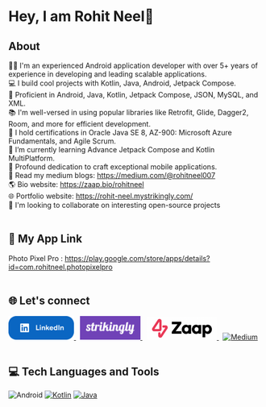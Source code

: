 # Hey, I am Rohit Neel👋
## About
👨‍💻 I'm an experienced Android application developer with over 5+ years of experience in developing and leading scalable applications.<br>
💻 I build cool projects with Kotlin, Java, Android, Jetpack Compose.<br>
📱 Proficient in Android, Java, Kotlin, Jetpack Compose, JSON, MySQL, and XML.<br>
📚 I'm well-versed in using popular libraries like Retrofit, Glide, Dagger2, Room, and more for efficient development.<br>
🏅 I hold certifications in Oracle Java SE 8, AZ-900: Microsoft Azure Fundamentals, and Agile Scrum.<br>
📲 I’m currently learning Advance Jetpack Compose and Kotlin MultiPlatform.<br>
📱 Profound dedication to craft exceptional mobile applications.<br>
📖 Read my medium blogs: https://medium.com/@rohitneel007<br>
🌎 Bio website: https://zaap.bio/rohitneel<br>
🌐 Portfolio website: https://rohit-neel.mystrikingly.com/<br>
🤝 I'm looking to collaborate on interesting open-source projects<br><br>
## 📱 My App Link
Photo Pixel Pro : https://play.google.com/store/apps/details?id=com.rohitneel.photopixelpro <br><br>


## 🌐 Let's connect
<a href="https://linkedin.com/in/rohit-r-neel" title="Checkout my LinkedIn profile" rel="nofollow">
    <img src="https://raw.githubusercontent.com/rohitneel1234/main/main/Assets/linkedin.png" width="130" alt="LinkedIn" style="max-width: 100%;">
  </a> &nbsp;
  <a href="https://rohit-neel.mystrikingly.com/" title="Checkout my Portfolio website" rel="nofollow">
    <img src="https://raw.githubusercontent.com/rohitneel1234/main/main/Assets/website.png" width="120" alt="Portfolio" style="max-width: 100%;">
  </a> &nbsp;
   <a href="https://zaap.bio/rohitneel" title="Checkout my Bio website" rel="nofollow">
    <img src="https://raw.githubusercontent.com/rohitneel1234/main/main/Assets/bio.png" width="140" alt="Portfolio" style="max-width: 100%;">
  </a> &nbsp;
   <a href="https://medium.com/@rohitneel007" title="Checkout my Medium blog" rel="nofollow">
    <img src="https://img.shields.io/badge/Medium-12100E?style=for-the-badge&logo=medium&logoColor=white" width="150" alt="Medium" style="max-width: 100%;">
  </a>
<br><br>

## 💻 Tech Languages and Tools
![Android](https://img.shields.io/badge/Android-3DDC84?style=for-the-badge&logo=android&logoColor=white)
<a target="_blank" rel="noopener noreferrer nofollow" href="https://camo.githubusercontent.com/04622fd932420c791e46664ab8b43978f8ba33f72ff89df89f3f40e9fb2d597c/68747470733a2f2f696d672e736869656c64732e696f2f62616467652f6b6f746c696e2d2532333030393544352e7376673f7374796c653d666f722d7468652d6261646765266c6f676f3d6b6f746c696e266c6f676f436f6c6f723d7768697465"><img src="https://camo.githubusercontent.com/04622fd932420c791e46664ab8b43978f8ba33f72ff89df89f3f40e9fb2d597c/68747470733a2f2f696d672e736869656c64732e696f2f62616467652f6b6f746c696e2d2532333030393544352e7376673f7374796c653d666f722d7468652d6261646765266c6f676f3d6b6f746c696e266c6f676f436f6c6f723d7768697465" alt="Kotlin" data-canonical-src="https://img.shields.io/badge/kotlin-%230095D5.svg?style=for-the-badge&amp;logo=kotlin&amp;logoColor=white" style="max-width: 100%;"></a>
<a target="_blank" rel="noopener noreferrer nofollow" href="https://camo.githubusercontent.com/26e74d6ef4bb4726fc8f8a6b3d4136376d691ecf85c8d3b464bfbf4259e5698d/68747470733a2f2f696d672e736869656c64732e696f2f62616467652f6a6176612d2532334544384230302e7376673f7374796c653d666f722d7468652d6261646765266c6f676f3d6a617661266c6f676f436f6c6f723d7768697465"><img src="https://camo.githubusercontent.com/26e74d6ef4bb4726fc8f8a6b3d4136376d691ecf85c8d3b464bfbf4259e5698d/68747470733a2f2f696d672e736869656c64732e696f2f62616467652f6a6176612d2532334544384230302e7376673f7374796c653d666f722d7468652d6261646765266c6f676f3d6a617661266c6f676f436f6c6f723d7768697465" alt="Java" data-canonical-src="https://img.shields.io/badge/java-%23ED8B00.svg?style=for-the-badge&amp;logo=java&amp;logoColor=white" style="max-width: 100%;"></a>
<a target="_blank" rel="noopener noreferrer nofollow" href="https://raw.githubusercontent.com/rohitneel1234/main/main/Assets/jetpack_compose.png" width="120" alt="Jetpack Compose" style="max-width: 100%;"></a>
